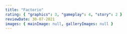 ```yaml
---
title: "Factorio"
rating: { "graphics": 3, "gameplay": 4, "story": 2 }
reviewDate: 30-07-2021
images: { mainImage: null, galleryImages: null }
---
```

